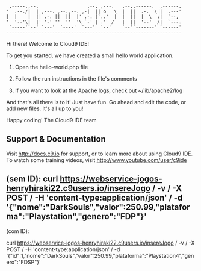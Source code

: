 
     ,-----.,--.                  ,--. ,---.   ,--.,------.  ,------.
    '  .--./|  | ,---. ,--.,--. ,-|  || o   \  |  ||  .-.  \ |  .---'
    |  |    |  || .-. ||  ||  |' .-. |`..'  |  |  ||  |  \  :|  `--, 
    '  '--'\|  |' '-' ''  ''  '\ `-' | .'  /   |  ||  '--'  /|  `---.
     `-----'`--' `---'  `----'  `---'  `--'    `--'`-------' `------'
    ----------------------------------------------------------------- 


Hi there! Welcome to Cloud9 IDE!

To get you started, we have created a small hello world application.

1) Open the hello-world.php file

2) Follow the run instructions in the file's comments

3) If you want to look at the Apache logs, check out ~/lib/apache2/log

And that's all there is to it! Just have fun. Go ahead and edit the code, 
or add new files. It's all up to you! 

Happy coding!
The Cloud9 IDE team


## Support & Documentation

Visit http://docs.c9.io for support, or to learn more about using Cloud9 IDE. 
To watch some training videos, visit http://www.youtube.com/user/c9ide

(sem ID):
curl https://webservice-jogos-henryhiraki22.c9users.io/insereJogo / -v / -X POST / -H 'content-type:application/json' / -d '{"nome":"DarkSouls","valor":250.99,"plataforma":"Playstation","genero":"FDP"}'
-----------------------------------------------------------------------------
(com ID):

curl https://webservice-jogos-henryhiraki22.c9users.io/insereJogo / -v / -X POST / -H 'content-type:application/json' / -d '{"id":1,"nome":"DarkSouls","valor":250.99,"plataforma":"Playstation4","genero":"FDSP"}'